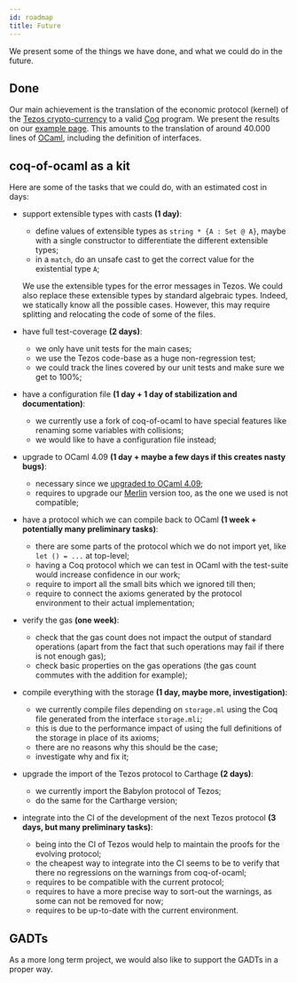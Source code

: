 ```yaml
---
id: roadmap
title: Future
---
```


We present some of the things we have done, and what we could do in the future.

## Done
Our main achievement is the translation of the economic protocol (kernel) of the [Tezos crypto-currency](https://tezos.com/) to a valid [Coq](https://coq.inria.fr/) program. We present the results on our [example page](https://clarus.github.io/coq-of-ocaml/examples/tezos/). This amounts to the translation of around 40.000 lines of [OCaml](https://ocaml.org/), including the definition of interfaces.

## coq-of-ocaml as a kit
Here are some of the tasks that we could do, with an estimated cost in days:
* support extensible types with casts **(1 day)**:
  * define values of extensible types as `string * {A : Set @ A}`, maybe with a single constructor to differentiate the different extensible types;
  * in a `match`, do an unsafe cast to get the correct value for the existential type `A`;
  
  We use the extensible types for the error messages in Tezos. We could also replace these extensible types by standard algebraic types. Indeed, we statically know all the possible cases. However, this may require splitting and relocating the code of some of the files.
* have full test-coverage **(2 days)**:
  * we only have unit tests for the main cases;
  * we use the Tezos code-base as a huge non-regression test;
  * we could track the lines covered by our unit tests and make sure we get to 100%;
* have a configuration file **(1 day + 1 day of stabilization and documentation)**:
  * we currently use a fork of coq-of-ocaml to have special features like renaming some variables with collisions;
  * we would like to have a configuration file instead;
* upgrade to OCaml 4.09 **(1 day + maybe a few days if this creates nasty bugs)**:
  * necessary since we [upgraded to OCaml 4.09](https://gitlab.com/tezos/tezos/-/merge_requests/1632);
  * requires to upgrade our [Merlin](https://github.com/ocaml/merlin) version too, as the one we used is not compatible;
* have a protocol which we can compile back to OCaml **(1 week + potentially many preliminary tasks)**:
  * there are some parts of the protocol which we do not import yet, like `let () = ...` at top-level;
  * having a Coq protocol which we can test in OCaml with the test-suite would increase confidence in our work;
  * require to import all the small bits which we ignored till then;
  * require to connect the axioms generated by the protocol environment to their actual implementation;
* verify the gas **(one week)**:
  * check that the gas count does not impact the output of standard operations (apart from the fact that such operations may fail if there is not enough gas);
  * check basic properties on the gas operations (the gas count commutes with the addition for example);
* compile everything with the storage **(1 day, maybe more, investigation)**:
  * we currently compile files depending on `storage.ml` using the Coq file generated from the interface `storage.mli`;
  * this is due to the performance impact of using the full definitions of the storage in place of its axioms;
  * there are no reasons why this should be the case;
  * investigate why and fix it;
* upgrade the import of the Tezos protocol to Carthage **(2 days)**:
  * we currently import the Babylon protocol of Tezos;
  * do the same for the Cartharge version;
* integrate into the CI of the development of the next Tezos protocol **(3 days, but many preliminary tasks)**:
  * being into the CI of Tezos would help to maintain the proofs for the evolving protocol;
  * the cheapest way to integrate into the CI seems to be to verify that there no regressions on the warnings from coq-of-ocaml;
  * requires to be compatible with the current protocol;
  * requires to have a more precise way to sort-out the warnings, as some can not be removed for now;
  * requires to be up-to-date with the current environment.

## GADTs
As a more long term project, we would also like to support the GADTs in a proper way.
